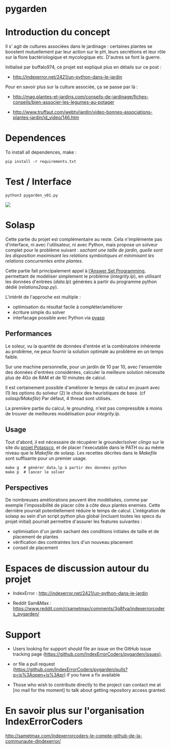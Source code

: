 # pygarden

# Introduction du concept 

Il s' agit de cultures associées dans le jardinage : certaines plantes se boostent mutuellement par leur action sur le pH, leurs secrétions et leur rôle sur la flore bactériologique et mycologique etc. D'autres se font la guerre.

Initialisé par buffalo974, ce projet est expliqué plus en détails sur ce post :

- http://indexerror.net/2421/un-python-dans-le-jardin

Pour en savoir plus sur la culture associée, ça se passe par là :

- http://mag.plantes-et-jardins.com/conseils-de-jardinage/fiches-conseils/bien-associer-les-legumes-au-potager

- http://www.truffaut.com/webtv/jardin/video-bonnes-associations-plantes-jardin/id_video/146.htm

# Dependences 

To install all dependences, make :

	pip install -r requirements.txt

# Test / Interface

    python3 pygarden_v01.py

<a href="http://www.zimagez.com/zimage/capturedcran2015-08-0813-40-03.php">
  <img src="http://www.zimagez.com/miniature/capturedcran2015-08-0813-40-03.php" />
</a>

# Solasp
Cette partie du projet est complémentaire au reste. Cela n'implémente pas d'interface, ni avec l'utilisateur, ni avec Python, mais propose un solveur complet pour le problème suivant : *sachant une taille de jardin, quelle sont les disposition maximisant les relations symbiotiques et minimisant les relations concurrentes entre plantes*.

Cette partie fait principalement appel à [l'Answer Set Programming](https://en.wikipedia.org/wiki/Answer_set_programming), permettant de modéliser simplement le problème (*integrity.lp*), en utilisant les données d'entrées (*data.lp*) générées à partir du programme python dédié (*relations2asp.py*).

L'intérêt de l'approche est multiple :
- optimisation du résultat facile à compléter/améliorer
- écriture simple du solver
- interfacage possible avec Python via [pyasp](https://pypi.python.org/pypi/pyasp)

## Performances
Le soleur, vu la quantité de données d'entrée et la combinatoire inhérente au problème, ne peux fournir la solution optimale au problème en un temps faible.

Sur une machine personnelle, pour un jardin de 10 par 10, avec l'ensemble des données d'entrées considérées,
calculer la meilleure solution nécessite plus de 4Go de RAM et de 10 minutes de calcul.

Il est certainement possible d'améliorer le temps de calcul en jouant avec (1) les options du solveur (2) le choix des heuristiques de base. (cf *solasp/Makefile*)
Par défaut, 4 thread sont utilisés.

La première partie du calcul, le *grounding*, n'est pas compressible à moins de trouver de meilleures modélisation pour *integrity.lp*.

## Usage
Tout d'abord, il est nécessaire de récupérer le grounder/solver *clingo* sur le site du [projet Potassco](http://sourceforge.net/projects/potassco/files/clingo/), et de placer l'executable dans le PATH ou au même niveau que le *Makefile* de solasp.
Les recettes décrites dans le *Makefile* sont suffisante pour un premier usage.

    make g  # générer data.lp à partir des données python
    make p  # lancer le solver


## Perspectives
De nombreuses améliorations peuvent être modélisées, comme par exemple l'impossibilité de placer côte à côte deux plantes enemies. Cette dernière pourrait potentiellement réduire le temps de calcul.
L'intégration de solasp au sein d'un script python plus global (incluant toutes les specs du projet initial) pourrait permettre d'assurer les features suivantes :
- optimisation d'un jardin sachant des conditions initiales de taille et de placement de plantes
- vérification des contraintes lors d'un nouveau placement
- conseil de placement

# Espaces de discussion autour du projet 

- IndexError : http://indexerror.net/2421/un-python-dans-le-jardin

- Reddit Sam&Max : https://www.reddit.com/r/sametmax/comments/3g8fva/indexerrorcoders_pygarden/

# Support 

- Users looking for support should file an issue on the GitHub issue tracking page (https://github.com/IndexErrorCoders/pygarden/issues), 

- or file a pull request (https://github.com/IndexErrorCoders/pygarden/pulls?q=is%3Aopen+is%3Apr) if you have a fix available

- Those who wish to contribute directly to the project can contact me at [no mail for the moment]  to talk about getting repository access granted.

# En savoir plus sur l'organisation IndexErrorCoders 

http://sametmax.com/indexerrorcoders-le-compte-github-de-la-communaute-dindexerror/
